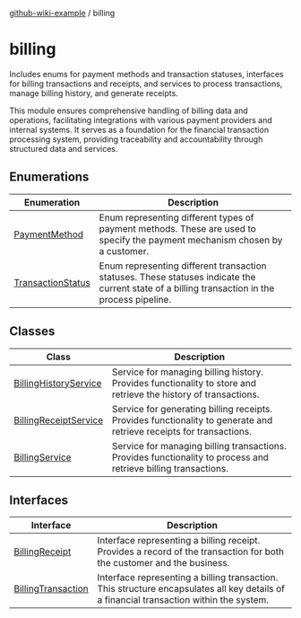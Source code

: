 [github-wiki-example](../wiki/Home) / billing

# billing

Includes enums for payment methods and transaction statuses, interfaces for billing transactions and receipts,
and services to process transactions, manage billing history, and generate receipts.

This module ensures comprehensive handling of billing data and operations, facilitating integrations with various payment providers and internal systems. It serves as a foundation for the financial transaction processing system, providing traceability and accountability through structured data and services.

## Enumerations

| Enumeration | Description |
| ------ | ------ |
| [PaymentMethod](../wiki/billing.Enumeration.PaymentMethod) | Enum representing different types of payment methods. These are used to specify the payment mechanism chosen by a customer. |
| [TransactionStatus](../wiki/billing.Enumeration.TransactionStatus) | Enum representing different transaction statuses. These statuses indicate the current state of a billing transaction in the process pipeline. |

## Classes

| Class | Description |
| ------ | ------ |
| [BillingHistoryService](../wiki/billing.Class.BillingHistoryService) | Service for managing billing history. Provides functionality to store and retrieve the history of transactions. |
| [BillingReceiptService](../wiki/billing.Class.BillingReceiptService) | Service for generating billing receipts. Provides functionality to generate and retrieve receipts for transactions. |
| [BillingService](../wiki/billing.Class.BillingService) | Service for managing billing transactions. Provides functionality to process and retrieve billing transactions. |

## Interfaces

| Interface | Description |
| ------ | ------ |
| [BillingReceipt](../wiki/billing.Interface.BillingReceipt) | Interface representing a billing receipt. Provides a record of the transaction for both the customer and the business. |
| [BillingTransaction](../wiki/billing.Interface.BillingTransaction) | Interface representing a billing transaction. This structure encapsulates all key details of a financial transaction within the system. |
